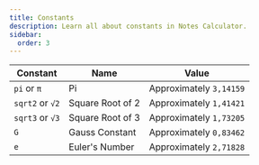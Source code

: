 ```yaml
---
title: Constants
description: Learn all about constants in Notes Calculator.
sidebar:
  order: 3
---
```


| Constant | Name        | Value                |
| -------- | ----------- | -------------------- |
| `pi` or `π`     | Pi          | Approximately `3,14159` |
| `sqrt2` or `√2` | Square Root of 2 | Approximately `1,41421` |
| `sqrt3` or `√3` | Square Root of 3 | Approximately `1,73205` |
| `G`     | Gauss Constant | Approximately `0,83462` |
| `e`     | Euler's Number | Approximately `2,71828` |

